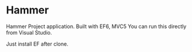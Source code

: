 # Hammer
Hammer Project application. Built with EF6, MVC5
You can run this directly from Visual Studio.

Just install EF after clone.
